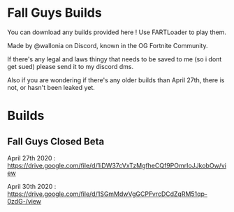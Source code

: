 # Fall Guys Builds
You can download any builds provided here ! Use FARTLoader to play them.

Made by @wallonia on Discord, known in the OG Fortnite Community.

If there's any legal and laws thingy that needs to be saved to me (so i dont get sued) please send it to my discord dms.

Also if you are wondering if there's any older builds than April 27th, there is not, or hasn't been leaked yet.


# Builds

## Fall Guys Closed Beta

April 27th 2020 : https://drive.google.com/file/d/1iDW37cVxTzMgfheCQf9POmrIoJJkobOw/view

April 30th 2020 : https://drive.google.com/file/d/1SGmMdwVgGCPFvrcDCdZqRM51qp-0zdG-/view
